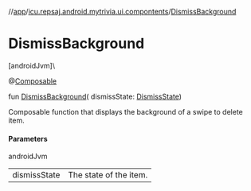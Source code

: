 //[app](../../index.md)/[icu.repsaj.android.mytrivia.ui.compontents](index.md)/[DismissBackground](-dismiss-background.md)

# DismissBackground

[androidJvm]\

@[Composable](https://developer.android.com/reference/kotlin/androidx/compose/runtime/Composable.html)

fun [DismissBackground](-dismiss-background.md)(
dismissState: [DismissState](https://developer.android.com/reference/kotlin/androidx/compose/material3/DismissState.html))

Composable function that displays the background of a swipe to delete item.

#### Parameters

androidJvm

|              |                        |
|--------------|------------------------|
| dismissState | The state of the item. |
